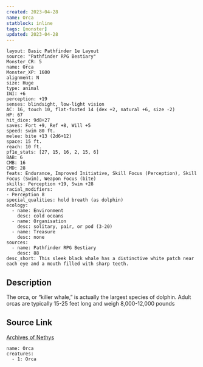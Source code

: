 ```yaml
---
created: 2023-04-28
name: Orca
statblock: inline
tags: [monster]
updated: 2023-04-28
---
```

```statblock
layout: Basic Pathfinder 1e Layout
source: "Pathfinder RPG Bestiary"
Monster_CR: 5
name: Orca
Monster_XP: 1600
alignment: N
size: Huge
type: animal
INI: +6
perception: +19
senses: blindsight, low-light vision
AC: 16, touch 10, flat-footed 14 (dex +2, natural +6, size -2)
HP: 67
hit_dice: 9d8+27
saves: Fort +9, Ref +8, Will +5
speed: swim 80 ft.
melee: bite +13 (2d6+12)
space: 15 ft.
reach: 10 ft.
pf1e_stats: [27, 15, 16, 2, 15, 6]
BAB: 6
CMB: 16
CMD: 28
feats: Endurance, Improved Initiative, Skill Focus (Perception), Skill Focus (Swim), Weapon Focus (bite)
skills: Perception +19, Swim +28
racial_modifiers:
- Perception 8
special_qualities: hold breath (as dolphin)
ecology:
  - name: Environment
    desc: cold oceans
  - name: Organisation
    desc: solitary, pair, or pod (3-20)
  - name: Treasure
    desc: none
sources:
  - name: Pathfinder RPG Bestiary
    desc: 88
desc_short: This sleek black whale has a distinctive white patch near each eye and a mouth filled with sharp teeth.
```
## Description
The orca, or “killer whale,” is actually the largest species of dolphin. Adult orcas are typically 15-25 feet long and weigh 8,000-12,000 pounds
## Source Link
[Archives of Nethys](https://aonprd.com/MonsterDisplay.aspx?ItemName=Orca)
```encounter-table
name: Orca
creatures:
  - 1: Orca
```
